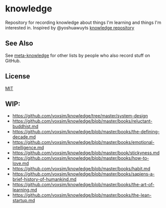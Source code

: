 # knowledge
Repository for recording knowledge about things I'm learning and things I'm interested in. Inspired by @yoshuawuyts [knowledge repository](https://github.com/yoshuawuyts/knowledge)

## See Also

See [meta-knowledge](https://github.com/RichardLitt/meta-knowledge) for other lists by people who also record stuff on GitHub.

## License
[MIT](https://tldrlegal.com/license/mit-license)

## WIP:
- https://github.com/voxsim/knowledge/tree/master/system-design
- https://github.com/voxsim/knowledge/blob/master/books/reluctant-buddhist.md
- https://github.com/voxsim/knowledge/blob/master/books/the-defining-decade.md
- https://github.com/voxsim/knowledge/blob/master/books/emotional-intelligence.md
- https://github.com/voxsim/knowledge/blob/master/book/stickyness.md
- https://github.com/voxsim/knowledge/blob/master/books/how-to-love.md
- https://github.com/voxsim/knowledge/blob/master/books/habit.md
- https://github.com/voxsim/knowledge/blob/master/books/sapiens-a-brief-history-of-humankind.md
- https://github.com/voxsim/knowledge/blob/master/books/the-art-of-learning.md
- https://github.com/voxsim/knowledge/blob/master/books/the-lean-startup.md
